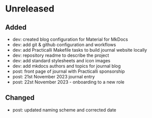 # Unreleased

## Added
- dev: created blog configuration for Material for MkDocs
- dev: add git & github configuration and workflows
- dev: add Practicalli Makefile tasks to build journal website locally
- dev: repository readme to describe the project
- dev: add standard stylesheets and icon images
- dev: add mkdocs authors and topics for journal blog
- post: front page of journal with Practicalli sponsorship
- post: 21st November 2023 journal entry
- post: 22st November 2023 - onboarding to a new role

## Changed
- post: updated naming scheme and corrected date
